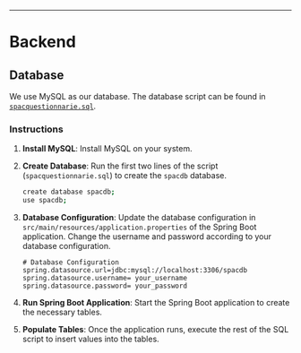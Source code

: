 
---

# Backend

## Database 

We use MySQL as our database. The database script can be found in [`spacquestionnarie.sql`](./spacquestionnarie.sql).

### Instructions

1. **Install MySQL**: Install MySQL on your system.

3. **Create Database**: Run the first two lines of the script (`spacquestionnarie.sql`) to create the `spacdb` database.

    ```bash
    create database spacdb;
    use spacdb;
    ```

4. **Database Configuration**: Update the database configuration in `src/main/resources/application.properties` of the Spring Boot application. Change the username and password according to your database configuration.

    ```properties
    # Database Configuration
    spring.datasource.url=jdbc:mysql://localhost:3306/spacdb
    spring.datasource.username= your_username
    spring.datasource.password= your_password
    ```

5. **Run Spring Boot Application**: Start the Spring Boot application to create the necessary tables.

6. **Populate Tables**: Once the application runs, execute the rest of the SQL script to insert values into the tables.


